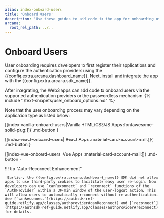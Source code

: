 ```yaml
---
alias: index-onboard-users
title: 'Onboard Users'
description: 'Use these guides to add code in the app for onboarding users via the configured authentication mechanisms. Use plug-and-play UI or build custom UI to onboard users.'
arcana:
  root_rel_path: ../..
---
```

# Onboard Users

User onboarding requires developers to first register their applications and configure the authentication providers using the {{config.extra.arcana.dashboard_name}}. Next, install and integrate the app with the {{config.extra.arcana.sdk_name}}.

After integrating, the Web3 apps can add code to onboard users via the supported authentication providers or the passwordless mechanism. {% include "./text-snippets/user_onboard_options.md" %} 

Note that the user onboarding process may vary depending on the application type as listed below:

[[index-vanilla-onboard-users|Vanilla HTML/CSS/JS Apps :fontawesome-solid-plug:]]{ .md-button }

[[index-react-onboard-users| React Apps :material-card-account-mail:]]{ .md-button }

[[index-vue-onboard-users| Vue Apps :material-card-account-mail:]]{ .md-button }

!!! tip  "Auto-Reconnect Enhancement"

     Earlier, the {{config.extra.arcana.dashboard_name}} SDK did not allow apps to use third-party cookies to facilitate easy user re-login. Now developers can use `canReconnect` and `reconnect` functions of the `AuthProvider` within a 30-min window of the user-logout action. This will allow users to automatically reconnect without re-authentication. See [`canReconnect`](https://authsdk-ref-guide.netlify.app/classes/authprovider#canReconnect) and [`reconnect`](https://authsdk-ref-guide.netlify.app/classes/authprovider#reconnect) for details.
